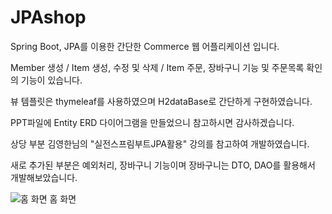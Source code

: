 # JPAshop
Spring Boot, JPA를 이용한 간단한 Commerce 웹 어플리케이션 입니다.

Member 생성 / Item 생성, 수정 및 삭제 / Item 주문, 장바구니 기능 및 주문목록 확인의 기능이 있습니다.

뷰 템플릿은 thymeleaf를 사용하였으며 H2dataBase로 간단하게 구현하였습니다.

PPT파일에 Entity ERD 다이어그램을 만들었으니 참고하시면 감사하겠습니다.

상당 부분 김영한님의 "실전스프림부트JPA활용" 강의를 참고하여 개발하였습니다.

새로 추가된 부분은 예외처리, 장바구니 기능이며 장바구니는 DTO, DAO를 활용해서 개발해보았습니다.

![홈 화면](https://github.com/Booldon/JPAshop/assets/99729203/4a4e40a7-90f6-47ac-954a-584d0a819977)
홈 화면

